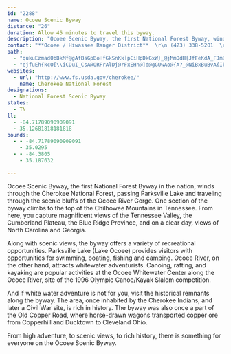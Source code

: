 ```yaml
---
id: "2288"
name: Ocoee Scenic Byway
distance: "26"
duration: Allow 45 minutes to travel this byway.
description: "Ocoee Scenic Byway, the first National Forest Byway, winds through the Cherokee National Forest, passing Parksville Lake, the Ocoee River Gorge and rising to magnificent views of the Tennessee Valley, the Cumberland Plateau and the Blue Ridge Province. "
contact: "**Ocoee / Hiwassee Ranger District**  \r\n (423) 338-5201  \r\n\r\n"
path:
  - "qukuEzmadObBkMf@gAfBsGpBoHfGkSnKk]pCiHpDkGxW}_@jMmQdH{JfFeKdA_FJmDLMM}FeD{a@YuLLuSL_Ob@wDdAcDzDwGZmB`@?r_AudBT{Ap@M~@}AtLqNxAgDFoBg@aAgGkGyKiTwDcNkBiCsBcB_A_Bm@yB_@cCYsIk@wAg@g@_Ag@sEaAmAeA_@eBK{APeBrHaLhQyP`DuNdA{Gh@}H?wEm@kJGwG~@iMpC{SUoEiB_NiAmESOYaCsEuLyE_D_IuL{IaFgDmAuEkCkViZcB}CeI}Wq@kEGuBZwDfFmIj@cCf@gHMaFe@mCmA{DmEuIKaBl@eDdC}Ed@wBViCEeMRcFp@kFzCaLf@aDP_m@f@}DxAwEjBgC~ByBlBo@fHeAfEDnIvBhCZbBGvB{DtC}CdBo@~EiAP_Ab@}Ld@eCxAwCdB_H~@sBzBgDvHgHt@oDN_][}AqEoAsFiC_EoEc@aGVsAfAwCfF{GfFaDtMiFhGyHzAs@lC_DfAqG`AeCtD{A|[HzE~@jG|CrAR|@MfAsCXcE?}E_@gEg@oB_C{D}AuDk@kE@wMsDa[NsEX_DhA_GdBsElD}EpCkBhBeC`EiLpAw@pE?jBnAfBxBdCnGxBlCjAFb@IbDsFrBgGj@sDHmCi@yBgAgA_IsEyCuEW_JZaMi@u@uI_FuGsB}@{@cDiFkHqGm@qAmAkEYqCN}@p@kBr@qAxDq@|AHtEdBxD?zCgApAuB`A_EHcGh@cF~BgHxByJfAgBrDeE~B_BlCq@~IYdCe@zAaCrAqG|BqHvBuCx@iCBcAkBmMa@aFKiEn@}KByD_@eJBkDh@sD~@{CrAyB~EkBxAC~e@{M?OrTkHhDkC|C{DtGaKtDiDrDkBlUuFRUdEaArBG\\MvSoAfPKvEuAxGcGrEkHpBaE`BqGPa@XqE|C{xBvAst@\\wFtEaVRaAFmA`L_k@dAgJrFatAj@YV{GCoUf@wG"
  - "ejfuEh{kcO[\\iCDuI_CsA@ORFrAlDj@rFxEHn@]d@gGUwAo@{A?_@NiBxBuBvA{IbIcAdBIn@d@|@F?zH}@TTR|D^z@ItAi@|AoFzKoB~AiAXqGTuBrDyCpA[bEw@x@{ATIN_G^UT?|@?JtArDKtCDdAd@j@bAGJOlA?jAzAn@ZbArALz@MhCcA|A_DCsCyAeBaAuH?_B`AcBlAuC`AUEoAeAcA?_Bt@wFjByDb@sEBsAo@W}@GkAPsAj@aDnD_JTsErDeBTYN_C]cErBuBT{ArAm@nAgBzD}ChAqAjAs@v@cAW_Cw@k@sBI_DrEoAj@_EbA_DdCyC~@_ExDyBxAw@pAmC~JeG~IuE~BeC[_CnAMHeHJ{DnCgCSaPeF{DIsFuBs@KeB_@yDoDuI]q@OmFgFkBm@oF^U\\Tp@ZNtDKRTOx@oExEeBG_Fu@cEBuBjAsElCyBv@_E^KLKHTv@bKvC\\jAwEDiO_D}@k@gA_CsCEyEcBuFz@yDoA_FGwAj@gAhAu@HiB]_DoCqAL_IdK}M^k@t@I^Kt@cAhDsKt_@aAhDm@rBUPeBq@[OcA_AkCiCcYoNa@SWu@y@?qAs@eFgCgB}@mE{By@EmB}@aF_CyGoBoGqBmDcB}C{Ac@SiBkAc@M[qAkE}HsA_CeByC_@q@KOwCcFqE_Gm@u@eAuAoFeHoAmA_HkDI]"
websites:
  - url: "http://www.fs.usda.gov/cherokee/"
    name: Cherokee National Forest
designations:
  - National Forest Scenic Byway
states:
  - TN
ll:
  - -84.71789090909091
  - 35.12681818181818
bounds:
  - - -84.71789090909091
    - 35.0295
  - - -84.3805
    - 35.187632

---
```


Ocoee Scenic Byway, the first National Forest Byway in the nation, winds through the Cherokee National Forest, passing Parksville Lake and traveling through the scenic bluffs of the Ocoee River Gorge. One section of the byway climbs to the top of the Chilhowee Mountains in Tennessee. From here, you capture magnificent views of the Tennessee Valley, the Cumberland Plateau, the Blue Ridge Province, and on a clear day, views of North Carolina and Georgia.

Along with scenic views, the byway offers a variety of recreational opportunities. Parksville Lake (Lake Ocoee) provides visitors with opportunities for swimming, boating, fishing and camping. Ocoee River, on the other hand, attracts whitewater adventurists. Canoing, rafting, and kayaking are popular activities at the Ocoee Whitewater Center along the Ocoee River, site of the 1996 Olympic Canoe/Kayak Slalom competition.

And if white water adventure is not for you, visit the
historical remnants along the byway. The area, once inhabited by the Cherokee Indians, and later a Civil War site, is rich in history. The byway was also once a part of the Old Copper Road, where horse-drawn wagons transported copper ore from Copperhill and Ducktown to Cleveland Ohio.

From high adventure, to scenic views, to rich history, there is something for everyone on the Ocoee Scenic Byway.
